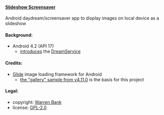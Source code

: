 #### [Slideshow Screensaver](https://github.com/warren-bank/Android-Image-Slideshow-Screensaver/tree/v01)

Android daydream/screensaver app to display images on local device as a slideshow

#### Background:

* Android 4.2 (API 17)
  - [introduces](http://android-developers.blogspot.com/2012/12/daydream-interactive-screen-savers.html) the [DreamService](https://developer.android.com/reference/android/service/dreams/DreamService.html)

#### Credits:

* [Glide](https://github.com/bumptech/glide) image loading framework for Android
  - [the "gallery" sample from v4.11.0](https://github.com/bumptech/glide/tree/v4.11.0/samples/gallery) is the basis for this project

#### Legal:

* copyright: [Warren Bank](https://github.com/warren-bank)
* license: [GPL-2.0](https://www.gnu.org/licenses/old-licenses/gpl-2.0.txt)
